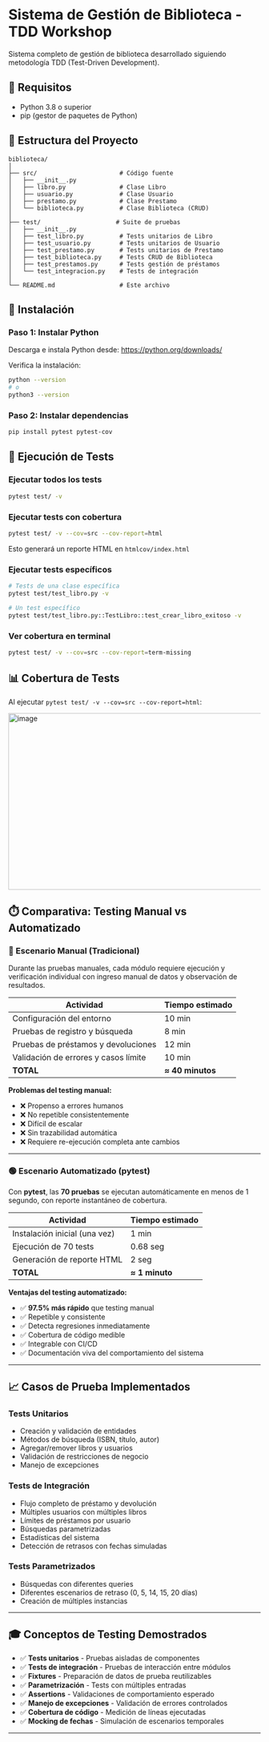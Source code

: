 # Sistema de Gestión de Biblioteca - TDD Workshop

Sistema completo de gestión de biblioteca desarrollado siguiendo metodología TDD (Test-Driven Development).

## 🔧 Requisitos

- Python 3.8 o superior
- pip (gestor de paquetes de Python)

## 📁 Estructura del Proyecto

```
biblioteca/
│
├── src/                       # Código fuente
│   ├── __init__.py
│   ├── libro.py               # Clase Libro
│   ├── usuario.py             # Clase Usuario
│   ├── prestamo.py            # Clase Prestamo
│   └── biblioteca.py          # Clase Biblioteca (CRUD)
│
├── test/                     # Suite de pruebas
│   ├── __init__.py
│   ├── test_libro.py          # Tests unitarios de Libro
│   ├── test_usuario.py        # Tests unitarios de Usuario
│   ├── test_prestamo.py       # Tests unitarios de Prestamo
│   ├── test_biblioteca.py     # Tests CRUD de Biblioteca
│   ├── test_prestamos.py      # Tests gestión de préstamos
│   └── test_integracion.py    # Tests de integración
│
└── README.md                  # Este archivo
```

## 🚀 Instalación

### Paso 1: Instalar Python

Descarga e instala Python desde: https://python.org/downloads/

Verifica la instalación:
```bash
python --version
# o
python3 --version
```
### Paso 2: Instalar dependencias

```bash
pip install pytest pytest-cov
```


## 🧪 Ejecución de Tests

### Ejecutar todos los tests

```bash
pytest test/ -v
```

### Ejecutar tests con cobertura

```bash
pytest test/ -v --cov=src --cov-report=html
```

Esto generará un reporte HTML en `htmlcov/index.html`

### Ejecutar tests específicos

```bash
# Tests de una clase específica
pytest test/test_libro.py -v

# Un test específico
pytest test/test_libro.py::TestLibro::test_crear_libro_exitoso -v

```

### Ver cobertura en terminal

```bash
pytest test/ -v --cov=src --cov-report=term-missing
```

## 📊 Cobertura de Tests

Al ejecutar `pytest test/ -v --cov=src --cov-report=html`:

<img width="615" height="353" alt="image" src="https://github.com/user-attachments/assets/ec0a1475-d46f-4285-8d8a-42d42dafbbc2" />


## ⏱️ Comparativa: Testing Manual vs Automatizado

### 🔴 Escenario Manual (Tradicional)

Durante las pruebas manuales, cada módulo requiere ejecución y verificación individual con ingreso manual de datos y observación de resultados.

| Actividad | Tiempo estimado |
|-----------|-----------------|
| Configuración del entorno | 10 min |
| Pruebas de registro y búsqueda | 8 min |
| Pruebas de préstamos y devoluciones | 12 min |
| Validación de errores y casos límite | 10 min |
| **TOTAL** | **≈ 40 minutos** |

**Problemas del testing manual:**
- ❌ Propenso a errores humanos
- ❌ No repetible consistentemente
- ❌ Difícil de escalar
- ❌ Sin trazabilidad automática
- ❌ Requiere re-ejecución completa ante cambios

---

### 🟢 Escenario Automatizado (pytest)

Con **pytest**, las **70 pruebas** se ejecutan automáticamente en menos de 1 segundo, con reporte instantáneo de cobertura.

| Actividad | Tiempo estimado |
|-----------|-----------------|
| Instalación inicial (una vez) | 1 min |
| Ejecución de 70 tests | 0.68 seg |
| Generación de reporte HTML | 2 seg |
| **TOTAL** | **≈ 1 minuto** |

**Ventajas del testing automatizado:**
- ✅ **97.5% más rápido** que testing manual
- ✅ Repetible y consistente
- ✅ Detecta regresiones inmediatamente
- ✅ Cobertura de código medible
- ✅ Integrable con CI/CD
- ✅ Documentación viva del comportamiento del sistema

---

## 📈 Casos de Prueba Implementados

### Tests Unitarios
- Creación y validación de entidades
- Métodos de búsqueda (ISBN, título, autor)
- Agregar/remover libros y usuarios
- Validación de restricciones de negocio
- Manejo de excepciones

### Tests de Integración
- Flujo completo de préstamo y devolución
- Múltiples usuarios con múltiples libros
- Límites de préstamos por usuario
- Búsquedas parametrizadas
- Estadísticas del sistema
- Detección de retrasos con fechas simuladas

### Tests Parametrizados
- Búsquedas con diferentes queries
- Diferentes escenarios de retraso (0, 5, 14, 15, 20 días)
- Creación de múltiples instancias

---

## 🎓 Conceptos de Testing Demostrados

- ✅ **Tests unitarios** - Pruebas aisladas de componentes
- ✅ **Tests de integración** - Pruebas de interacción entre módulos
- ✅ **Fixtures** - Preparación de datos de prueba reutilizables
- ✅ **Parametrización** - Tests con múltiples entradas
- ✅ **Assertions** - Validaciones de comportamiento esperado
- ✅ **Manejo de excepciones** - Validación de errores controlados
- ✅ **Cobertura de código** - Medición de líneas ejecutadas
- ✅ **Mocking de fechas** - Simulación de escenarios temporales

---
